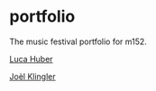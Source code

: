 # portfolio
The music festival portfolio for m152.

[Luca Huber](https://wwww.github.com/lucahuber)

[Joèl Klingler](https://www.github.com/joelklingler)

